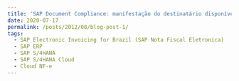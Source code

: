 ```yaml
---
title: 'SAP Document Compliance: manifestação do destinatário disponível para inbound'
date: 2020-07-17
permalink: /posts/2012/08/blog-post-1/
tags:
  - SAP Electronic Invoicing for Brazil (SAP Nota Fiscal Eletronica)
  - SAP ERP
  - SAP S/4HANA
  - SAP S/4HANA Cloud
  - Cloud NF-e
---
```


<!-- This is a sample blog post. Lorem ipsum I can't remember the rest of lorem ipsum and don't have an internet connection right now. Testing testing testing this blog post. Blog posts are cool.

Headings are cool
======

You can have many headings
======

Aren't headings cool?
------ -->